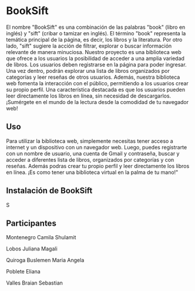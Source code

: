 # BookSift

El nombre "BookSift" es una combinación de las palabras "book" (libro en inglés) y "sift" (cribar o tamizar en inglés). El término "book" representa la temática principal de la página, es decir, los libros y la literatura. Por otro lado, "sift" sugiere la acción de filtrar, explorar o buscar información relevante de manera minuciosa.
Nuestro proyecto es una biblioteca web que ofrece a los usuarios la posibilidad de acceder a una amplia variedad de libros. Los usuarios deben registrarse en la página para poder ingresar. Una vez dentro, podrán explorar una lista de libros organizados por categorías y leer reseñas de otros usuarios. Además, nuestra biblioteca web fomenta la interacción con el público, permitiendo a los usuarios crear su propio perfil. Una característica destacada es que los usuarios pueden leer directamente los libros en línea, sin necesidad de descargarlos. ¡Sumérgete en el mundo de la lectura desde la comodidad de tu navegador web!

## Uso

Para utilizar la biblioteca web, simplemente necesitas tener acceso a internet y un dispositivo con un navegador web. Luego, puedes registrarte con un nombre de usuario, una cuenta de Gmail y contraseña, buscar y acceder a diferentes lista de libros, organizados por categorías y con reseñas. Además podras crear tu propio perfil y leer directamente los libros en línea. ¡Es como tener una biblioteca virtual en la palma de tu mano!"


## Instalación de BookSift

S

## Participantes

Montenegro Camila Shulamit

Lobos Juliana Magali 

Quiroga Buslemen Maria Angela

Poblete Eliana 

Valles Braian Sebastian

